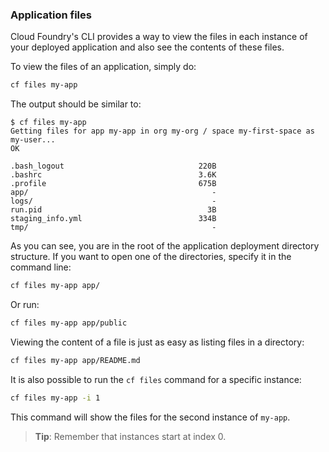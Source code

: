 ### Application files

Cloud Foundry's CLI provides a way to view the files in each instance of your deployed application and also see the contents of these files.

To view the files of an application, simply do:

```sh
cf files my-app
```

The output should be similar to:

```
$ cf files my-app
Getting files for app my-app in org my-org / space my-first-space as my-user...
OK

.bash_logout                              220B
.bashrc                                   3.6K
.profile                                  675B
app/                                         -
logs/                                        -
run.pid                                     3B
staging_info.yml                          334B
tmp/                                         -
```

As you can see, you are in the root of the application deployment directory structure. If you want to open one of the directories, specify it in the command line:

```sh
cf files my-app app/
```

Or run:

```sh
cf files my-app app/public
```

Viewing the content of a file is just as easy as listing files in a directory:

```sh
cf files my-app app/README.md
```

It is also possible to run the `cf files` command for a specific instance:

```sh
cf files my-app -i 1
```

This command will show the files for the second instance of `my-app`.
> **Tip**: Remember that instances start at index 0.
